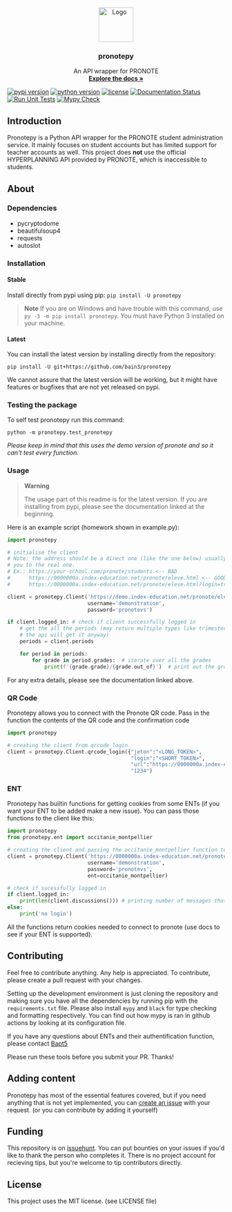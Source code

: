 <br />
<p align="center">
  <a href="https://github.com/bain3/pronotepy">
    <img src="https://pronotepy.readthedocs.io/en/latest/_images/icon.png" alt="Logo" width="80" height="80">
  </a>

  <h3 align="center">pronotepy</h3>

  <p align="center">
    An API wrapper for PRONOTE
    <br />
    <a href="https://pronotepy.readthedocs.io/en/stable"><strong>Explore the docs »</strong></a>
  </p>
</p>

[![pypi version](https://img.shields.io/pypi/v/pronotepy.svg)](https://pypi.org/project/pronotepy/)
[![python version](https://img.shields.io/pypi/pyversions/pronotepy.svg)](https://pypi.org/project/pronotepy/)
[![license](https://img.shields.io/pypi/l/pronotepy.svg)](https://pypi.org/project/pronotepy/)
[![Documentation Status](https://readthedocs.org/projects/pronotepy/badge/?version=latest)](https://pronotepy.readthedocs.io/en/latest/?badge=latest)
[![Run Unit Tests](https://github.com/bain3/pronotepy/actions/workflows/rununittests.yml/badge.svg)](https://github.com/bain3/pronotepy/actions/workflows/rununittests.yml)
[![Mypy Check](https://github.com/bain3/pronotepy/actions/workflows/mypy.yml/badge.svg)](https://github.com/bain3/pronotepy/actions/workflows/mypy.yml)

## Introduction

Pronotepy is a Python API wrapper for the PRONOTE student administration service. It mainly focuses on student accounts but has limited support for teacher accounts as well.
This project does **not** use the official HYPERPLANNING API provided by PRONOTE, which is inaccessible to students.

## About

### Dependencies

 - pycryptodome
 - beautifulsoup4
 - requests
 - autoslot

### Installation
#### Stable

Install directly from pypi using pip: `pip install -U pronotepy`

> **Note**
> If you are on Windows and have trouble with this command, use `py -3 -m pip install pronotepy`. You must have Python 3 installed on your machine.

#### Latest

You can install the latest version by installing directly from the repository:

`pip install -U git+https://github.com/bain3/pronotepy`

We cannot assure that the latest version will be working, but it might have features or bugfixes that are not yet released on pypi.

### Testing the package
To self test pronotepy run this command:

`python -m pronotepy.test_pronotepy`

*Please keep in mind that this uses the demo version of pronote and so it can't test every function.*

### Usage

> **Warning**
>
> The usage part of this readme is for the latest version. If you are installing from pypi, please see the documentation linked at the beginning.

Here is an example script (homework shown in example.py):
```python
import pronotepy

# initialise the client
# Note: the address should be a direct one (like the one below) usually the address shown by your school just redirects
# you to the real one.
# Ex.: https://your-school.com/pronote/students <-- BAD
#      https://0000000a.index-education.net/pronote/eleve.html <-- GOOD
#      https://0000000a.index-education.net/pronote/eleve.html?login=true <-- ONLY IF YOU HAVE AN ENT AND YOU KNOW YOUR IDS, ELSE REFER TO ENT PART OF README

client = pronotepy.Client('https://demo.index-education.net/pronote/eleve.html',
                          username='demonstration',
                          password='pronotevs')

if client.logged_in: # check if client successfully logged in
    # get the all the periods (may return multiple types like trimesters and semesters but it doesn't really matter
    # the api will get it anyway)
    periods = client.periods

    for period in periods:
        for grade in period.grades:  # iterate over all the grades
            print(f'{grade.grade}/{grade.out_of}')  # print out the grade in this style: 20/20
```

For any extra details, please see the documentation linked above.

### QR Code

Pronotepy allows you to connect with the Pronote QR code. Pass in the function the contents of the QR code and the confirmation code
```python
import pronotepy

# creating the client from qrcode_login
client = pronotepy.Client.qrcode_login({"jeton":"<LONG_TOKEN>",
                                        "login":"<SHORT_TOKEN>",
                                        "url":"https://0000000a.index-education.net/pronote/mobile.eleve.html"},
                                        "1234")
```

### ENT

Pronotepy has builtin functions for getting cookies from some ENTs (if you want your ENT to be added make a new issue).
You can pass those functions to the client like this:

```python
import pronotepy
from pronotepy.ent import occitanie_montpellier

# creating the client and passing the occitanie_montpellier function to automatically get cookies from ENT
client = pronotepy.Client('https://0000000a.index-education.net/pronote/eleve.html',
                          username='demonstration',
                          password='pronotevs',
                          ent=occitanie_montpellier)

# check if sucessfully logged in
if client.logged_in:
    print(len(client.discussions())) # printing number of messages that the user has
else:
    print('no login')
```

All the functions return cookies needed to connect to pronote (use docs to see if your ENT is supported).

## Contributing

Feel free to contribute anything. Any help is appreciated. To contribute, please create a pull request with your changes.

Setting up the development environment is just cloning the repository and making sure you have all the dependencies by
running pip with the `requirements.txt` file. Please also install `mypy` and `black` for type checking and formatting respectively.
You can find out how mypy is ran in github actions by looking at its configuration file.

If you have any questions about ENTs and their authentification function, please contact [Bapt5](https://github.com/Bapt5)

Please run these tools before you submit your PR. Thanks!

## Adding content

Pronotepy has most of the essential features covered, but if you need anything that is not yet implemented, you 
can [create an issue](https://github.com/bain3/pronotepy/issues/new) with your request. (or you can contribute by adding it yourself)

## Funding

This repository is on [issuehunt](https://issuehunt.io/r/bain3/pronotepy). You can put bounties on your issues if you'd like 
to thank the person who completes it. There is no project account for recieving tips, but you're welcome to tip contributors directly.

## License

This project uses the MIT license. (see LICENSE file)
